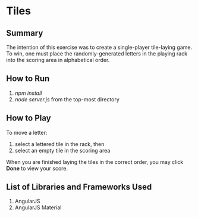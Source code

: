# Tiles

## Summary

The intention of this exercise was to create a single-player tile-laying game. To win, one must place the randomly-generated letters in the playing rack into the scoring area in alphabetical order.

## How to Run

1. *npm install*
2. *node server.js* from the top-most directory

## How to Play

To move a letter:
1. select a lettered tile in the rack, then
2. select an empty tile in the scoring area

When you are finished laying the tiles in the correct order, you may click **Done** to view your score.

## List of Libraries and Frameworks Used

1) AngularJS
3) AngularJS Material